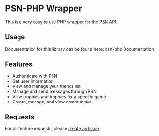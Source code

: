 # PSN-PHP Wrapper
This is a very easy to use PHP wrapper for the PSN API.

## Usage
Documentation for this library can be found here: [psn-php Documentation](https://tustin.github.io/psn-php/)

## Features
- Authenticate with PSN
- Get user information
- View and manage your friends list
- Manage and send messages through PSN
- View trophies and trophies for a specific game
- Create, manage, and view communities

## Requests
For all feature requests, please [create an Issue](https://github.com/Tustin/psn-php/issues).
